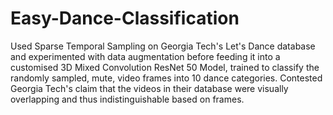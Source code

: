 # Easy-Dance-Classification

Used Sparse Temporal Sampling on Georgia Tech's Let's Dance database and experimented with data augmentation before feeding it into a
customised 3D Mixed Convolution ResNet 50 Model, trained to classify the randomly sampled, mute, video frames into 10 dance categories.
Contested Georgia Tech's claim that the videos in their database were visually overlapping and thus indistinguishable based on frames.

